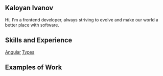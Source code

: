 ## Kaloyan Ivanov

Hi, I'm a frontend developer, always striving to evolve and make our world a better place with software. 

## Skills and Experience
[Angular](https://img.shields.io/badge/Angular-DD0031?style=for-the-badge&logo=angular&logoColor=white)
[Types](https://img.shields.io/badge/TypeScript-007ACC?style=for-the-badge&logo=typescript&logoColor=white)


## Examples of Work

